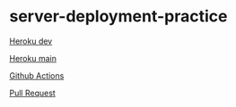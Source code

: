 # server-deployment-practice


[Heroku dev](https://hamzashamoun-server-deploy-dev.herokuapp.com/)

[Heroku main](https://hamzashamou-server-deploy-prod.herokuapp.com/)

[Github Actions](https://github.com/hamzashamoun96/server-deployment-practice/actions)

[Pull Request](https://github.com/hamzashamoun96/server-deployment-practice/pull/1)